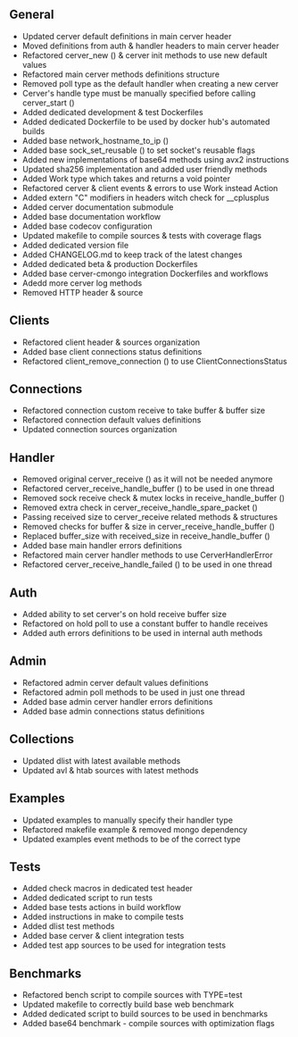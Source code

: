 ## General
- Updated cerver default definitions in main cerver header
- Moved definitions from auth & handler headers to main cerver header
- Refactored cerver_new () & cerver init methods to use new default values
- Refactored main cerver methods definitions structure
- Removed poll type as the default handler when creating a new cerver
- Cerver's handle type must be manually specified before calling cerver_start ()
- Added dedicated development & test Dockerfiles
- Added dedicated Dockerfile to be used by docker hub's automated builds
- Added base network_hostname_to_ip ()
- Added base sock_set_reusable () to set socket's reusable flags
- Added new implementations of base64 methods using avx2 instructions
- Updated sha256 implementation and added user friendly methods
- Added Work type which takes and returns a void pointer
- Refactored cerver & client events & errors to use Work instead Action
- Added extern "C" modifiers in headers witch check for __cplusplus
- Added cerver documentation submodule
- Added base documentation workflow
- Added base codecov configuration
- Updated makefile to compile sources & tests with coverage flags
- Added dedicated version file
- Added CHANGELOG.md to keep track of the latest changes
- Added dedicated beta & production Dockerfiles
- Added base cerver-cmongo integration Dockerfiles and workflows
- Adedd more cerver log methods
- Removed HTTP header & source

## Clients
- Refactored client header & sources organization
- Added base client connections status definitions
- Refactored client_remove_connection () to use ClientConnectionsStatus

## Connections
- Refactored connection custom receive to take buffer & buffer size
- Refactored connection default values definitions
- Updated connection sources organization

## Handler
- Removed original cerver_receive () as it will not be needed anymore
- Refactored cerver_receive_handle_buffer () to be used in one thread
- Removed sock receive check & mutex locks in receive_handle_buffer ()
- Removed extra check in cerver_receive_handle_spare_packet ()
- Passing received size to cerver_receive related methods & structures
- Removed checks for buffer & size in cerver_receive_handle_buffer ()
- Replaced buffer_size with received_size in receive_handle_buffer ()
- Added base main handler errors definitions
- Refactored main cerver handler methods to use CerverHandlerError
- Refactored cerver_receive_handle_failed () to be used in one thread

## Auth
- Added ability to set cerver's on hold receive buffer size
- Refactored on hold poll to use a constant buffer to handle receives
- Added auth errors definitions to be used in internal auth methods

## Admin
- Refactored admin cerver default values definitions
- Refactored admin poll methods to be used in just one thread
- Added base admin cerver handler errors definitions
- Added base admin connections status definitions

## Collections
- Updated dlist with latest available methods
- Updated avl & htab sources with latest methods

## Examples
- Updated examples to manually specify their handler type
- Refactored makefile example & removed mongo dependency
- Updated examples event methods to be of the correct type

## Tests
- Added check macros in dedicated test header
- Added dedicated script to run tests
- Added base tests actions in build workflow
- Added instructions in make to compile tests
- Added dlist test methods
- Added base cerver & client integration tests
- Added test app sources to be used for integration tests

## Benchmarks
- Refactored bench script to compile sources with TYPE=test
- Updated makefile to correctly build base web benchmark
- Added dedicated script to build sources to be used in benchmarks
- Added base64 benchmark - compile sources with optimization flags